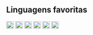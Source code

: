 ## Linguagens favoritas
<spam><img src="https://img.shields.io/badge/HTML-239120?style=for-the-badge&logo=html5&logoColor=white" height="20em"></spam>
<spam><img src="https://img.shields.io/badge/CSS-239120?&style=for-the-badge&logo=css3&logoColor=white" height="20em"></spam>
<spam><img src="https://img.shields.io/badge/JavaScript-F7DF1E?style=for-the-badge&logo=javascript&logoColor=white" height="20em"></spam>
<spam><img src="https://img.shields.io/badge/PHP-777BB4?style=for-the-badge&logo=php&logoColor=white" height="20em"></spam>
<spam><img src="https://img.shields.io/badge/Python-3776AB?style=for-the-badge&logo=python&logoColor=white" height="20em"></spam>
<spam><img src="" height="20em"></spam>
